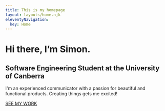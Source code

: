 ```yaml
---
title: This is my homepage
layout: layouts/home.njk
eleventyNavigation:
  key: Home
---
```


<h1 class="header-xl">Hi there, I’m Simon.</h1>
<h2 class='header-sub'>Software Engineering Student at the University of Canberra</h2>

<p class="para-xl">
I'm an experienced communicator with a passion for beautiful and functional
products. Creating things gets me excited!
</p>

<div>
<a class="call_to_action" href="/projects/">SEE MY WORK</a>
</div>
